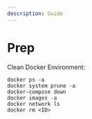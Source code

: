 ```yaml
---
description: Guide
---
```


# Prep

Clean Docker Environment:

```text
docker ps -a
docker system prune -a
docker-compose down
docker images -a
docker network ls
docker rm <ID>

```



